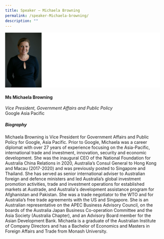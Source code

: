 ```yaml
---
title: Speaker – Michaela Browning
permalink: /speaker-Michaela-browning/
description: ""
---
```

![](/images/Speakers/Michaela%20Browning.jpg)

#### **Ms Michaela Browning**

*Vice President, Government Affairs and Public Policy*  
Google Asia Pacific

##### **Biography**
Michaela Browning is Vice President for Government Affairs and Public Policy for Google, Asia Pacific. Prior to Google, Michaela was a career diplomat with over 27 years of experience focusing on the Asia-Pacific, international trade and investment, innovation, security and economic development. She was the inaugural CEO of the National Foundation for Australia China Relations in 2020, Australia’s Consul General to Hong Kong and Macau (2017-2020) and was previously posted to Singapore and Thailand. She has served as senior international adviser to Australian foreign and defence ministers and led Australia’s global investment promotion activities, trade and investment operations for established markets at Austrade, and Australia's development assistance program for Afghanistan and Pakistan. She was a trade negotiator to the WTO and for Australia’s free trade agreements with the US and Singapore. She is an Australian representative on the APEC Business Advisory Council, on the boards of the Australia Japan Business Co-operation Committee and the Asia Society (Australia Chapter), and an Advisory Board member for the Asian Development Bank. Michaela is a graduate of the Australian Institute of Company Directors and has a Bachelor of Economics and Masters in Foreign Affairs and Trade from Monash University.